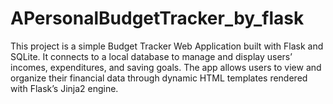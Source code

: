 # APersonalBudgetTracker_by_flask
This project is a simple Budget Tracker Web Application built with Flask and SQLite. It connects to a local database to manage and display users’ incomes, expenditures, and saving goals. The app allows users to view and organize their financial data through dynamic HTML templates rendered with Flask’s Jinja2 engine.
